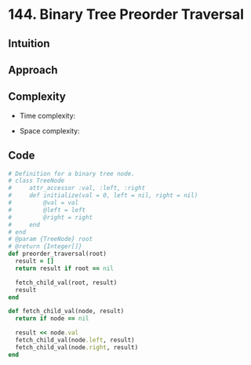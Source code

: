 # 144. Binary Tree Preorder Traversal

## Intuition

## Approach
<!-- Describe your approach to solving the problem. -->

## Complexity

- Time complexity:
<!-- Add your time complexity here, e.g. $$O(n)$$ -->

- Space complexity:
<!-- Add your space complexity here, e.g. $$O(n)$$ -->

## Code

```ruby
# Definition for a binary tree node.
# class TreeNode
#     attr_accessor :val, :left, :right
#     def initialize(val = 0, left = nil, right = nil)
#         @val = val
#         @left = left
#         @right = right
#     end
# end
# @param {TreeNode} root
# @return {Integer[]}
def preorder_traversal(root)
  result = []
  return result if root == nil

  fetch_child_val(root, result)
  result
end

def fetch_child_val(node, result)
  return if node == nil 

  result << node.val
  fetch_child_val(node.left, result)
  fetch_child_val(node.right, result)
end
```
